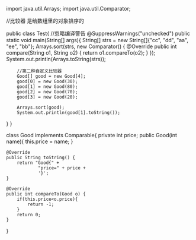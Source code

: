 import java.util.Arrays;
import java.util.Comparator;

 //比较器 是给数组里的对象排序的

public class Test{
     //忽略编译警告
    @SuppressWarnings("unchecked")
    public static void main(String[] args){
        String[] strs = new String[]{"cc", "dd", "aa", "ee", "bb"};
        Arrays.sort(strs, new Comparator<String>() {
            @Override
            public int compare(String o1, String o2) {
                return o1.compareTo(o2);
            }
        });
        System.out.println(Arrays.toString(strs));

        //第二种自定义比较器
        Good[] good = new Good[4];
        good[0] = new Good(30);
        good[1] = new Good(80);
        good[2] = new Good(70);
        good[3] = new Good(20);

        Arrays.sort(good);
        System.out.println(good[1].toString());

}
}

class Good implements Comparable<Good>{
    private int price;
    public Good(int name){
        this.price = name;
    }

    @Override
    public String toString() {
        return "Good{" +
                "price=" + price +
                '}';
    }

    @Override
    public int compareTo(Good o) {
        if(this.price<o.price){
            return -1;
        }
        return 0;
    }
}
